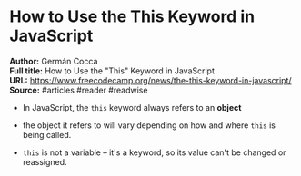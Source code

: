 # How to Use the This Keyword in JavaScript

**Author:** Germán Cocca  
**Full title:** How to Use the "This" Keyword in JavaScript  
**URL:** https://www.freecodecamp.org/news/the-this-keyword-in-javascript/  
**Source:** #articles #reader #readwise

- In JavaScript, the `this` keyword always refers to an **object** 
   
- the object it refers to will vary depending on how and where `this` is being called. 
   
- `this` is not a variable – it's a keyword, so its value can't be changed or reassigned. 
   
